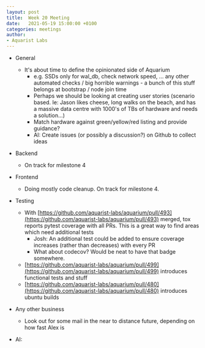 ```yaml
---
layout: post
title:  Week 20 Meeting
date:   2021-05-19 15:00:00 +0100
categories: meetings
author:
- Aquarist Labs
---
```


* General
   * It's about time to define the opinionated side of Aquarium
       * e.g. SSDs only for wal\_db, check network speed, ... any other automated checks / big horrible warnings - a bunch of this stuff belongs at bootstrap / node join time
       * Perhaps we should be looking at creating user stories (scenario based. Ie: Jason likes cheese, long walks on the beach, and has a massive data centre with 1000's of TBs of hardware and needs a solution...)
       * Match hardware against green/yellow/red listing and provide guidance?
       * AI: Create issues (or possibly a discussion?) on Github to collect ideas

* Backend
   * On track for milestone 4

* Frontend
   * Doing mostly code cleanup. On track for milestone 4.

* Testing
   * With [https://github.com/aquarist-labs/aquarium/pull/493](https://github.com/aquarist-labs/aquarium/pull/493) merged, tox reports pytest coverage with all PRs. This is a great way to find areas which need additional tests
       * Josh: An additional test could be added to ensure coverage increases (rather than decreases) with every PR
       * What about codecov? Would be neat to have that badge somewhere.
   * [https://github.com/aquarist-labs/aquarium/pull/499](https://github.com/aquarist-labs/aquarium/pull/499) introduces functional tests and stuff
   * [https://github.com/aquarist-labs/aquarium/pull/480](https://github.com/aquarist-labs/aquarium/pull/480) introduces ubuntu builds

* Any other business
   * Look out for some mail in the near to distance future, depending on how fast Alex is

* AI:
 